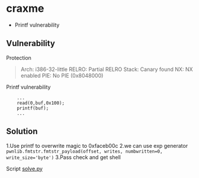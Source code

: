 # craxme
- Printf vulnerability

## Vulnerability
Protection
>   Arch:     i386-32-little
    RELRO:    Partial RELRO
    Stack:    Canary found
    NX:       NX enabled
    PIE:      No PIE (0x8048000)



Printf vulnerability
```
	...
    read(0,buf,0x100);
	printf(buf);
	...
```

## Solution
1.Use printf to overwrite magic to 0xfaceb00c
2.we can use exp generator `pwnlib.fmtstr.fmtstr_payload(offset, writes, numbwritten=0, write_size='byte')`
3.Pass check and get shell

Script [solve.py](./solve.py)
